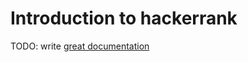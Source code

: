 # Introduction to hackerrank

TODO: write [great documentation](http://jacobian.org/writing/great-documentation/what-to-write/)
